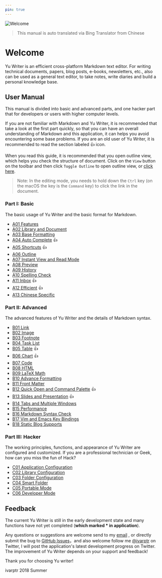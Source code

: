 ```yaml
---
pin: true
---
```

![Welcome](images/bookstore.jpg)

> This manual is auto translated via Bing Translator from Chinese

# Welcome

Yu Writer is an efficient cross-platform Markdown text editor. For writing technical documents, papers, blog posts, e-books, newsletters, etc., also can be used as a general text editor, to take notes, write diaries and build a personal knowledge base.

## User Manual

This manual is divided into basic and advanced parts, and one hacker part that for developers or users with higher computer levels.

If you are not familiar with Markdown and Yu Writer, it is recommended that take a look at the first part quickly, so that you can have an overall understanding of Markdown and this application, it can helps you avoid encountering some base problems. If you are an old user of Yu Writer, it is recommended to read the section labeled 👍 icon.

When you read this guide, it is recommended that you open outline view, which helps you check the structure of document. Click on the `View` button on the toolbar and then click `Toggle Outline` to open outline view, or [click here]($command:toggle-outline).

> Note: In the editing mode, you needs to hold down the `Ctrl` key (on the macOS the key is the `Command` key) to click the link in the document.

### Part I: Basic

The basic usage of Yu Writer and the basic format for Markdown.

* [A01 Features](a01-features)
* [A02 Library and Document](a02-library-and-document)
* [A03 Base Formatting](a03-base-formatting)
* [A04 Auto Complete](a04-auto-complete) 👍
* [A05 Shortcuts](a05-shortcuts) 👍
* [A06 Outline](a06-outline)
* [A07 Instant View and Read Mode](a07-instant-view-and-read-mode)
* [A08 Preview](a08-preview)
* [A09 History](a09-history)
* [A10 Spelling Check](a10-spelling-check)
* [A11 Inbox](a11-inbox) 👍
* [A12 Efficient](a12-efficient) 👍
* [A13 Chinese Specific](a13-chinese-specific)

### Part II: Advanced

The advanced features of Yu Writer and the details of Markdown syntax.

* [B01 Link](b01-link)
* [B02 Image](b02-image)
* [B03 Footnote](b03-footnote)
* [B04 Task List](b04-task-list)
* [B05 Table](b05-table) 👍
* [B06 Chart](b06-chart) 👍
* [B07 Code](b07-code)
* [B08 HTML](b08-html)
* [B09 LaTeX Math](b08-latex-math)
* [B10 Advance Formatting](b09-advance-formatting)
* [B11 Front Matter](b10-front-matter)
* [B12 Quick Open and Command Palette](b11-quick-open-and-command-palette) 👍
* [B13 Slides and Presentation](b12-slides-and-presentation) 👍
* [B14 Tabs and Multiple Windows](b13-tabs-and-multiple-windows)
* [B15 Performance](b14-performance)
* [B16 Markdown Syntax Check](b15-markdown-syntax-check)
* [B17 Vim and Emacs Key Bindings](b16-vim-and-emacs-key-bindings)
* [B18 Static Blog Supports](b18-static-blog-supports)

### Part III: Hacker

The working principles, functions, and appearance of Yu Writer are configured and customized. If you are a professional technician or Geek, how can you miss the fun of Hack?

* [C01 Application Configuration](c01-application-configuration)
* [C02 Library Configuration](c02-library-configuration)
* [C03 Folder Configuration](c03-folder-configuration)
* [C04 Smart Folder](c04-smart-folder)
* [C05 Portable Mode](c05-portable-mode)
* [C06 Developer Mode](c06-developer-mode)

## Feedback

The current Yu Writer is still in the early development state and many functions have not yet completed (**which marked * in application**).

Any questions or suggestions are welcome send to my [email](mailto:hippospark@gmail.com) , or directly submit the bug to [GitHub Issues](https://github.com/ivarptr/yu-writer.site/issues)，and also welcome follow me [@ivarptr](https://twitter.com/ivarptr) on Twitter, I will post the application's latest development progress on Twitter. The improvement of Yu Writer depends on your support and feedback!

Thank you for choosing Yu writer!

ivarptr
2018 Summer